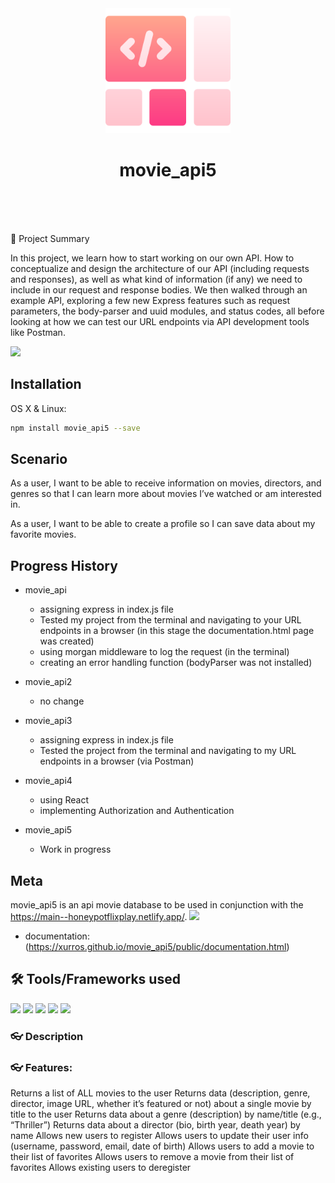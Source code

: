 
<div align="center">

  <img src="assets/logo.png" alt="logo" width="200" height="auto" />
  <h1>movie_api5</h1>
 
   </div>
  <br /> <br />
  <br />

 
💁 Project Summary

In this project, we learn how to start working on our own API. How to conceptualize and design the architecture of our API (including requests and responses), as well as what kind of information (if any) we need to include in our request and response bodies. We then walked through an example API, exploring a few new Express features such as request parameters, the body-parser and uuid modules, and status codes, all before looking at how we can test our URL endpoints via API development tools like Postman.

![](header.png)

## Installation

OS X & Linux:

```sh
npm install movie_api5 --save
```


## Scenario

As a user, I want to be able to receive information on movies, directors, and genres so that I can learn more about movies I’ve watched or am interested in.

As a user, I want to be able to create a profile so I can save data about my favorite movies.


## Progress History

* movie_api
    * assigning express in index.js file
    * Tested my project from the terminal and navigating to your URL endpoints in a browser (in this stage the documentation.html page was created)
    * using morgan middleware to log the request (in the terminal)
    * creating an error handling function (bodyParser was not installed)
    
* movie_api2
    * no change
    
* movie_api3
    * assigning express in index.js file
    * Tested the project from the terminal and navigating to my URL endpoints in a browser (via Postman)

* movie_api4
    * using React 
    * implementing Authorization and Authentication
    
* movie_api5

    * Work in progress

## Meta

movie_api5 is an api movie database to be used in conjunction with the 
https://main--honeypotflixplay.netlify.app/.
<img src="https://github.com/xurros/assets/blob/main/netlify1.png" width="45" />

* documentation:
(https://xurros.github.io/movie_api5/public/documentation.html)


## 🛠️ Tools/Frameworks used

<img src="https://github.com/xurros/assets/blob/main/node.png" width="45" />
<img src="https://github.com/xurros/assets/blob/main/javascript.jpg" width="45" />
<img src="https://github.com/xurros/assets/blob/main/express.png" width="45" />

<img src="https://github.com/xurros/assets/blob/main/postman.png" width="45" />

<img src="https://github.com/xurros/assets/blob/main/react.png" width="45" />

### 👓 Description




### 👓 Features:

Returns a list of ALL movies to the user
Returns data (description, genre, director, image URL, whether it’s featured or not) about a single movie by title to the user
Returns data about a genre (description) by name/title (e.g., “Thriller”)
Returns data about a director (bio, birth year, death year) by name
Allows new users to register
Allows users to update their user info (username, password, email, date of birth)
Allows users to add a movie to their list of favorites
Allows users to remove a movie from their list of favorites
Allows existing users to deregister







